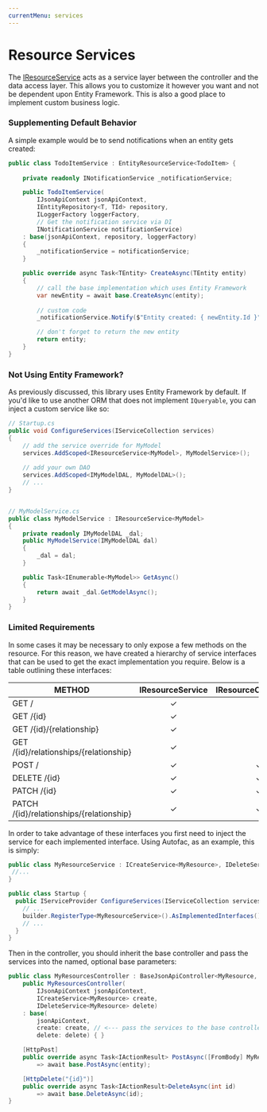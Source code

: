 ```yaml
---
currentMenu: services
---
```


# Resource Services

The [IResourceService](https://github.com/Research-Institute/json-api-dotnet-core/blob/master/src/JsonApiDotNetCore/Services/IResourceService.cs) acts as a service layer between the controller and the data access
layer. This allows you to customize it however you want and not be dependent upon Entity
Framework. This is also a good place to implement custom business logic.

### Supplementing Default Behavior

A simple example would be to send notifications when an entity gets created:

```csharp
public class TodoItemService : EntityResourceService<TodoItem> {
    
    private readonly INotificationService _notificationService;

    public TodoItemService(
        IJsonApiContext jsonApiContext,
        IEntityRepository<T, TId> repository,
        ILoggerFactory loggerFactory,
        // Get the notification service via DI
        INotificationService notificationService) 
    : base(jsonApiContext, repository, loggerFactory)
    {
        _notificationService = notificationService;
    }

    public override async Task<TEntity> CreateAsync(TEntity entity)
    {
        // call the base implementation which uses Entity Framework
        var newEntity = await base.CreateAsync(entity);
        
        // custom code
        _notificationService.Notify($"Entity created: { newEntity.Id }");

        // don't forget to return the new entity
        return entity;
    }
}
```

### Not Using Entity Framework?

As previously discussed, this library uses Entity Framework by default. 
If you'd like to use another ORM that does not implement `IQueryable`, 
you can inject a custom service like so:

```csharp
// Startup.cs
public void ConfigureServices(IServiceCollection services)
{
    // add the service override for MyModel
    services.AddScoped<IResourceService<MyModel>, MyModelService>();
    
    // add your own DAO
    services.AddScoped<IMyModelDAL, MyModelDAL>();
    // ...
}


// MyModelService.cs
public class MyModelService : IResourceService<MyModel>
{
    private readonly IMyModelDAL _dal;
    public MyModelService(IMyModelDAL dal)
    { 
        _dal = dal;
    } 

    public Task<IEnumerable<MyModel>> GetAsync()
    {
        return await _dal.GetModelAsync();
    }
}
```

### Limited Requirements

In some cases it may be necessary to only expose a few methods on the resource.
For this reason, we have created a hierarchy of service interfaces that can be used to get the
exact implementation you require. Below is a table outlining these interfaces:

| METHOD                                   | IResourceService | IResourceCmdService | IResourceQueryService | IGetAllService | IGetByIdService | IGetRelationshipService | IGetRelationships | ICreateService | IDeleteService | IUpdateService | IUpdateRelationshipService |
|------------------------------------------|:----------------:|:-------------------:|:---------------------:|:--------------:|:---------------:|:-----------------------:|:-----------------:|:--------------:|:--------------:|:--------------:|:--------------------------:|
| GET /                                    |         ✓        |                     |           ✓           |        ✓       |                 |                         |                   |                |                |                |                            |
| GET /{id}                                |         ✓        |                     |           ✓           |                |        ✓        |                         |                   |                |                |                |                            |
| GET /{id}/{relationship}                 |         ✓        |                     |           ✓           |                |                 |            ✓            |                   |                |                |                |                            |
| GET /{id}/relationships/{relationship}   |         ✓        |                     |           ✓           |                |                 |                         |         ✓         |                |                |                |                            |
| POST /                                   |         ✓        |          ✓          |                       |                |                 |                         |                   |        ✓       |                |                |                            |
| DELETE /{id}                             |         ✓        |          ✓          |                       |                |                 |                         |                   |                |        ✓       |                |                            |
| PATCH /{id}                              |         ✓        |          ✓          |                       |                |                 |                         |                   |                |                |        ✓       |                            |
| PATCH /{id}/relationships/{relationship} |         ✓        |          ✓          |                       |                |                 |                         |                   |                |                |                |              ✓             |

 In order to take advantage of these interfaces you first need to inject the service for each implemented interface. 
 Using Autofac, as an example, this is simply:

```csharp
public class MyResourceService : ICreateService<MyResource>, IDeleteService<MyResource> {
 //...
}

public class Startup {
  public IServiceProvider ConfigureServices(IServiceCollection services) {
    // ...
    builder.RegisterType<MyResourceService>().AsImplementedInterfaces();
    // ...
  }
}
```

Then in the controller, you should inherit the base controller and pass the services into
the named, optional base parameters:

```csharp
public class MyResourcesController : BaseJsonApiController<MyResource, int> {
    public MyResourcesController(
        IJsonApiContext jsonApiContext, 
        ICreateService<MyResource> create,
        IDeleteService<MyResource> delete) 
    : base(
        jsonApiContext, 
        create: create, // <--- pass the services to the base controller using named optional parameters
        delete: delete) { }

    [HttpPost]
    public override async Task<IActionResult> PostAsync([FromBody] MyResource entity) 
        => await base.PostAsync(entity);

    [HttpDelete("{id}")]
    public override async Task<IActionResult>DeleteAsync(int id) 
        => await base.DeleteAsync(id);
}
```